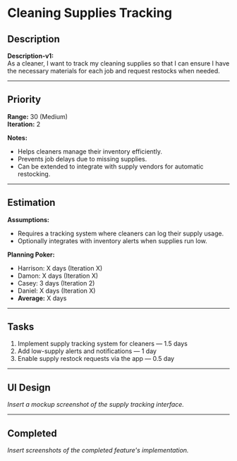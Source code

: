 # Cleaning Supplies Tracking

## Description
**Description-v1:**  
As a cleaner, I want to track my cleaning supplies so that I can ensure I have the necessary materials for each job and request restocks when needed.

---

## Priority
**Range:** 30 (Medium)  
**Iteration:** 2  

**Notes:**  
- Helps cleaners manage their inventory efficiently.  
- Prevents job delays due to missing supplies.  
- Can be extended to integrate with supply vendors for automatic restocking.

---

## Estimation
**Assumptions:**  
- Requires a tracking system where cleaners can log their supply usage.  
- Optionally integrates with inventory alerts when supplies run low.  

**Planning Poker:**  
- Harrison: X days (Iteration X)  
- Damon: X days (Iteration X)  
- Casey: 3 days (Iteration 2)  
- Daniel: X days (Iteration X)  
- **Average:** X days  

---

## Tasks
1. Implement supply tracking system for cleaners — 1.5 days  
2. Add low-supply alerts and notifications — 1 day  
3. Enable supply restock requests via the app — 0.5 day  

---

## UI Design
*Insert a mockup screenshot of the supply tracking interface.*

---

## Completed
*Insert screenshots of the completed feature's implementation.*
